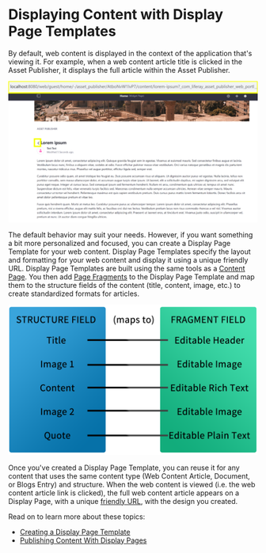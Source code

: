 # Displaying Content with Display Page Templates

By default, web content is displayed in the context of the application that's viewing it. For example, when a web content article title is clicked in the Asset Publisher, it displays the full article within the Asset Publisher.

![By default, web content is viewed in the context of the application that views it.](./displaying-content-with-display-page-templates/images/01.png)

The default behavior may suit your needs. However, if you want something a bit more personalized and focused, you can create a Display Page Template for your web content. Display Page Templates specify the layout and formatting for your web content and display it using a unique friendly URL. Display Page Templates are built using the same tools as a [Content Page](../../../creating-pages/building-and-managing-content-pages/building-content-pages.md). You then add [Page Fragments](../using-page-fragments.md) to the Display Page Template and map them to the structure fields of the content (title, content, image, etc.) to create standardized formats for articles.

![Display Pages let you connect structure fields to fragment data.](./displaying-content-with-display-page-templates/images/02.png)

Once you've created a Display Page Template, you can reuse it for any content that uses the same content type (Web Content Article, Document, or Blogs Entry) and structure. When the web content is viewed (i.e. the web content article link is clicked), the full web content article appears on a Display Page, with a unique [friendly URL](../../../site-settings/managing-site-urls/configuring-your-sites-friendly-url.md), with the design you created.

Read on to learn more about these topics:

* [Creating a Display Page Template](./creating-a-display-page-template.md)
* [Publishing Content With Display Pages](./publishing-content-with-display-pages.md)
